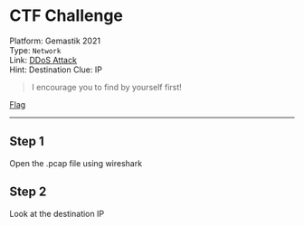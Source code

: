 # CTF Challenge

Platform: Gemastik 2021 </br>
Type: `Network` </br>
Link: [DDoS Attack](https://ctf.gemastik14.telkomuniversity.ac.id/challenges#DDoS%20Attack-1) </br>
Hint: Destination
Clue: IP

> I encourage you to find by yourself first! </br>

[Flag](.passphrase.txt) </br>

---

## Step 1
Open the .pcap file using wireshark

## Step 2
Look at the destination IP
